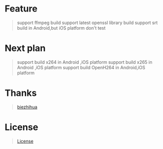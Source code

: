 # Feature
> support ffmpeg build
> support latest openssl library build
> support srt build in Android,but iOS platform don't test

# Next plan
> support build x264 in Android ,iOS platform
> support build x265 in Android ,iOS platform
> support build OpenH264 in Android,iOS platform


# Thanks
> [biezhihua](https://github.com/biezhihua)

# License

>[License](https://www.gnu.org/licenses/gpl-3.0.txt)
